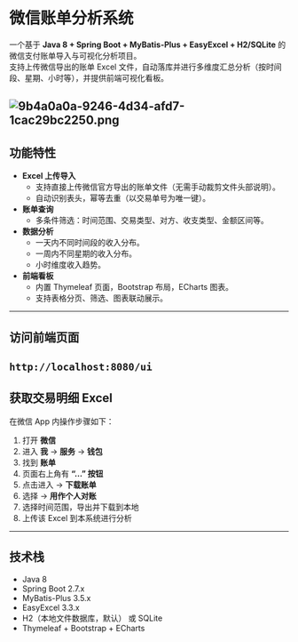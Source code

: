 # 微信账单分析系统

一个基于 **Java 8 + Spring Boot + MyBatis-Plus + EasyExcel + H2/SQLite** 的微信支付账单导入与可视化分析项目。  
支持上传微信导出的账单 Excel 文件，自动落库并进行多维度汇总分析（按时间段、星期、小时等），并提供前端可视化看板。

![9b4a0a0a-9246-4d34-afd7-1cac29bc2250.png](https://s2.loli.net/2025/08/24/DBUmhR3pkfF4lba.png)
---

## 功能特性
- **Excel 上传导入**
  - 支持直接上传微信官方导出的账单文件（无需手动裁剪文件头部说明）。
  - 自动识别表头，幂等去重（以交易单号为唯一键）。
- **账单查询**
  - 多条件筛选：时间范围、交易类型、对方、收支类型、金额区间等。
- **数据分析**
  - 一天内不同时间段的收入分布。
  - 一周内不同星期的收入分布。
  - 小时维度收入趋势。
- **前端看板**
  - 内置 Thymeleaf 页面，Bootstrap 布局，ECharts 图表。
  - 支持表格分页、筛选、图表联动展示。

---
## 访问前端页面

`
http://localhost:8080/ui
`
---

## 获取交易明细 Excel

在微信 App 内操作步骤如下：

1. 打开 **微信**  
2. 进入 **我** → **服务** → **钱包**  
3. 找到 **账单**  
4. 页面右上角有 **“…” 按钮**  
5. 点击进入 → **下载账单**
6. 选择 → **用作个人对账** 
7. 选择时间范围，导出并下载到本地  
8. 上传该 Excel 到本系统进行分析

---

##  技术栈
- Java 8  
- Spring Boot 2.7.x  
- MyBatis-Plus 3.5.x  
- EasyExcel 3.3.x  
- H2（本地文件数据库，默认） 或 SQLite  
- Thymeleaf + Bootstrap + ECharts  

